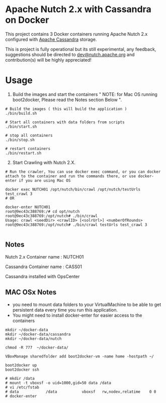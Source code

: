 Apache Nutch 2.x with Cassandra on Docker
=======================

This project contains 3 Docker containers running Apache Nutch 2.x configured with [Apache Cassandra](http://cassandra.apache.org) storage.

This is project is fully operational but its still experimental, any feedback, suggestions should be directed to dev@nutch.apache.org and contribution(s) will be highly appreciated! 

# Usage

1. Build the images and start the containers " NOTE: for Mac OS running boot2docker, Please read the Notes section Below ". 

```
# Build the images ( this will build the application )
./bin/build.sh

# Start all containers with data folders from scripts
./bin/start.sh

# stop all containers 
./bin/stop.sh

# restart containers 
./bin/restart.sh

```
2. Start Crawling with Nutch 2.X.
```
# Run the crawler, You can use docker exec command, or you can docker attach to the container and run the commands there, or use docker-enter if you are using Mac OS

docker exec NUTCH01 /opt/nutch/bin/crawl /opt/nutch/testUrls test_crawl 3
# OR

docker-enter NUTCH01
root@9ec43c388769:/# cd opt/nutch
root@9ec43c388769:/opt/nutch# ./bin/crawl
Usage: crawl <seedDir> <crawlID> [<solrUrl>] <numberOfRounds>
root@9ec43c388769:/opt/nutch# ./bin/crawl testUrls test_crawl 3


```
## Notes

Nutch 2.x Container name : NUTCH01

Cassandra Container name : CASS01

Cassandra installed with OpsCenter


## MAC OSx Notes
- you need to mount data folders to your VirtualMachine to be able to get persistent data every time you run this application.
- You might need to install docker-enter for easier access to the containers

```
mkdir ~/docker-data
mkdir ~/docker-data/cassandra
mkdir ~/docker-data/nutch

chmod -R 777  ~/docker-data/

VBoxManage sharedfolder add boot2docker-vm -name home -hostpath ~/

boot2docker up
boot2docker ssh

# mkdir /data
# mount -t vboxsf -o uid=1000,gid=50 data /data
# vi /etc/fstab
# data            /data           vboxsf   rw,nodev,relatime    0 0
# docker-enter
```
